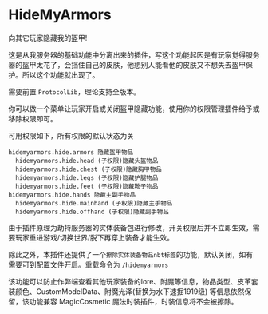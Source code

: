 # HideMyArmors

向其它玩家隐藏我的盔甲!

这是从我服务器的基础功能中分离出来的插件，写这个功能起因是有玩家觉得服务器的盔甲太花了，会挡住自己的皮肤，他想别人能看他的皮肤又不想失去盔甲保护。所以这个功能就出现了。

需要前置 `ProtocolLib`，理论支持全版本。

你可以做一个菜单让玩家开启或关闭盔甲隐藏功能，使用你的权限管理插件给予或移除权限即可。

可用权限如下，所有权限的默认状态为关
```
hidemyarmors.hide.armors 隐藏盔甲物品
  hidemyarmors.hide.head (子权限)隐藏头盔物品
  hidemyarmors.hide.chest (子权限)隐藏胸甲物品
  hidemyarmors.hide.legs (子权限)隐藏护腿物品
  hidemyarmors.hide.feet (子权限)隐藏靴子物品
hidemyarmors.hide.hands 隐藏主副手物品
  hidemyarmors.hide.mainhand (子权限)隐藏主手物品
  hidemyarmors.hide.offhand (子权限)隐藏副手物品
```
由于插件原理为劫持服务器的实体装备包进行修改，开关权限后并不立即生效，需要玩家重进游戏/切换世界/脱下再穿上装备才能生效。

除此之外，本插件还提供了一个`擦除实体装备物品nbt标签`的功能，默认关闭，如有需要可到配置文件开启。重载命令为 `/hidemyarmors`

该功能可以防止作弊端查看其他玩家装备的lore、附魔等信息，物品类型、皮革套装颜色、CustomModelData、附魔光泽(替换为水下速掘1919级) 等信息依然保留，该功能兼容 MagicCosmetic 魔法时装插件，时装信息将不会被擦除。
